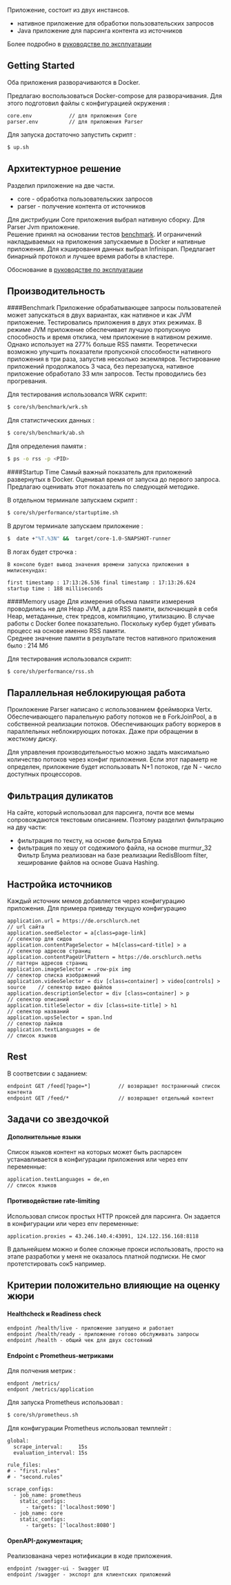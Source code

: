 Приложение, состоит из двух инстансов. 
 - нативное приложение для обработки пользовательских запросов  
 - Java приложение для парсинга контента из источников
 
Более подробно в [руководстве по эксплуатации](https://github.com/shvyrev/contest_fun/blob/master/runbook.pdf)

## Getting Started
Оба приложения разворачиваются в Docker. 

Предлагаю воспользоваться Docker-compose для разворачивания. Для этого подготовил файлы с конфигурацией окружения :
```text
core.env            // для приложения Core
parser.env          // для приложения Parser
```
Для запуска достаточно запустить скрипт :
```bash
$ up.sh
```

## Архитектурное решение

Разделил приложение на две части. 
 - сore - обработка пользовательских запросов
 - parser - получение контента от источников 
 
Для дистрибуции Core приложения выбрал нативную сборку. Для Parser Jvm приложение.  
Решение принял на основании тестов [benchmark](#benchmark). И ограничений накладываемых на приложения запускаемые в Docker и нативные приложения.
Для кэширования данных выбрал Infinispan.
Предлагает бинарный протокол и лучшее время работы в кластере.
 
 
Обоснование в [руководстве по эксплуатации](https://github.com/shvyrev/contest_fun/blob/master/runbook.pdf)

## Производительность 
<a name="benchmark"></a>
####Benchmark
Приложение обрабатывающее запросы пользователей может запускаться в двух вариантах, как нативное и как JVM приложение.
Тестировались приложения в двух этих режимах. В режиме JVM приложение обеспечивает лучшую пропускную способность и время отклика, чем приложение в нативном режиме.
Однако использует на 277% больше RSS памяти. Теоретически возможно улучшить показатели пропускной способности нативного приложения в три раза, запустив несколько экземляров.
Тестирование приложений продолжалось 3 часа, без перезапуска, нативное приложение обработало 33 млн запросов. Тесты проводились без прогревания.

Для тестирования использовался WRK скрипт:

```bash
$ core/sh/benchmark/wrk.sh
```

Для статистических данных :
```bash
$ core/sh/benchmark/ab.sh
```

Для определения памяти :
```bash
$ ps -o rss -p <PID>
```

####Startup Time
Самый важный показатель для приложений развернутых в Docker. Оценивал время от запуска до первого запроса.
Предлагаю оценивать этот показатель по следующей методике.

В отдельном терминале запускаем скрипт : 
```bash
$ core/sh/performance/startuptime.sh
```
В другом терминале запускаем приложение :
```bash
$  date +"%T.%3N" &&  target/core-1.0-SNAPSHOT-runner 
```
В логах будет строчка : 
```text
В консоле будет вывод значения времени запуска приложения в милисекундах:

first timestamp : 17:13:26.536 final timestamp : 17:13:26.624
startup time : 188 milliseconds
```

####Memory usage
Для измерения объема памяти измерения проводились не для Heap JVM, а для RSS памяти, включающей в себя Heap, метаданные, стек тредсов, компиляцию, утилизацию. В случае работы с Docker более показательно.
Поскольку кубер будет убивать процесс на основе именно RSS памяти.  
Среднее значение памяти в результате тестов нативного приложения было : 214 Мб

Для тестирования использовался скрипт:
```bash
$ core/sh/performance/rss.sh
```

## Параллельная неблокирующая работа 

Проиложение Parser написано с использованием фреймворка Vertx. Обеспечивающего паралельную работу потоков не в ForkJoinPool, а в собственной реализации потоков. Обеспечивающих работу воркеров в параллельных неблокирующих потоках. Даже при обращении в жесткому диску.

Для управления производительностью можно задать максимально количество потоков через конфиг приложения. Если этот параметр не определен, приложение будет использовать N+1 потоков, где N - число доступных процессоров.

## Фильтрация дуликатов
На сайте, который использовал для парсинга, почти все мемы сопровождаются текстовым описанием. Поэтому разделил фильтрацию на дву части:
 - фильтрация по тексту, на основе фильтра Блума
 - фильтрация по хешу от содежимого файла, на основе murmur_32
Фильтр Блума реализован на базе реализации RedisBloom filter, хеширование файлов на основе Guava Hashing.

## Настройка источников
Каждый источник мемов добавляется через конфигурацию приложения. Для примера приведу текущую конфигурацию
```properties
application.url = https://de.orschlurch.net                                     // url сайта
application.seedSelector = a[class=page-link]                                   // селектор для сидов
application.contentPageSelector = h4[class=card-title] > a                      // селектор адресов страниц
application.contentPageUrlPattern = https://de.orschlurch.net%s                 // паттерн адресов страниц
application.imageSelector = .row-pix img                                        // селектор списка изображений
application.videoSelector = div [class=container] > video[controls] > source    // селектор видео файлов
application.descriptionSelector = div [class=container] > p                     // селектор описаний
application.titleSelector = div [class=site-title] > h1                         // селектор названий
application.upsSelector = span.lnd                                              // селектор лайков
application.textLanguages = de                                                  // список языков 
```

## Rest 
В соответсвии с заданием:
```text
endpoint GET /feed[?page=*]         // возвращает постраничный список контента
endpoint GET /feed/*                // возвращает отдельный контент
```

## Задачи со звездочкой
#### Дополнительные языки
Список языков контент на которых может быть распарсен устанавливается в конфигурации приложения или через env переменные:
```properties
application.textLanguages = de,en                                                  // список языков 
```
#### Противодействие rate-limiting
Использовал список простых HTTP проксей для парсинга. Он задается в конфигурации или через env переменные:
```properties
application.proxies = 43.246.140.4:43091, 124.122.156.168:8118
```
В дальнейшем можно и более сложные прокси использовать, просто на этапе разработки у меня не оказалось платной подписки. Не смог протетстировать сок5 например.

## Критерии положительно влияющие на оценку жюри
#### Healthcheck и Readiness check
```text
endpoint /health/live - приложение запущено и работает
endpoint /health/ready - приложение готово обслуживать запросы
endpoint /health - общий чек для двух состояний 
```

#### Endpoint с Prometheus-метриками
Для полчения метрик :
```text
endpont /metrics/                   
endpont /metrics/application
```

Для запуска Prometheus использовал :

```bash
$ core/sh/prometheus.sh
```

Для конфигурации Prometheus использовал темплейт : 

```text
global:
  scrape_interval:     15s
  evaluation_interval: 15s

rule_files:
# - "first.rules"
# - "second.rules"

scrape_configs:
  - job_name: prometheus
    static_configs:
      - targets: ['localhost:9090']
  - job_name: core
    static_configs:
      - targets: ['localhost:8080']
```

#### OpenAPI-документация;
Реализованана через нотификации в коде приложения.
```text
endpoint /swagger-ui - Swagger UI
endpoint /swagger - экспорт для клиентских приложений
```